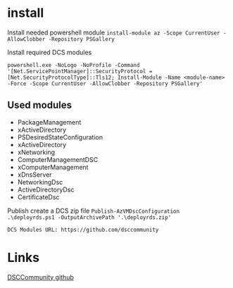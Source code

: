 # install 

Install needed powershell module
```install-module az -Scope CurrentUser -AllowClobber -Repository PSGallery```

Install required DCS modules
```
powershell.exe -NoLogo -NoProfile -Command '[Net.ServicePointManager]::SecurityProtocol = [Net.SecurityProtocolType]::Tls12; Install-Module -Name <module-name> -Force -Scope CurrentUser -AllowClobber -Repository PSGallery'
```

## Used modules

 - PackageManagement
 - xActiveDirectory
 - PSDesiredStateConfiguration
 - xActiveDirectory
 - xNetworking
 - ComputerManagementDSC
 - xComputerManagement
 - xDnsServer
 - NetworkingDsc
 - ActiveDirectoryDsc
 - CertificateDsc

Publish create a DCS zip file
```Publish-AzVMDscConfiguration .\deployrds.ps1 -OutputArchivePath '.\deployrds.zip'```

```DCS Modules URL: https://github.com/dsccommunity```

# Links 
[DSCCommunity github](https://github.com/dsccommunity)
